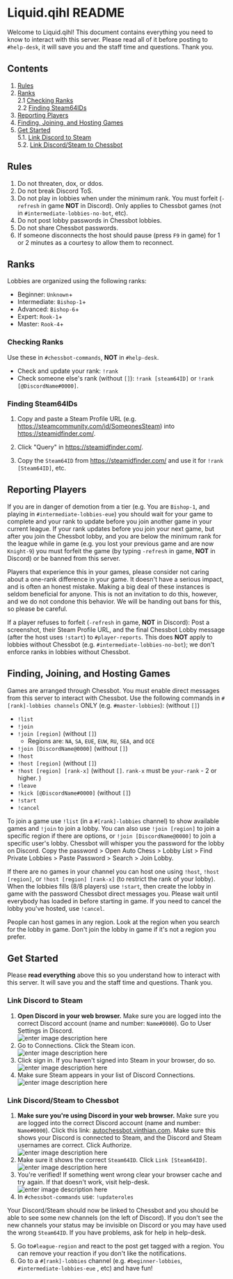 # Liquid.qihl README

Welcome to Liquid.qihl! This document contains everything you need to know to interact with this server. Please read all of it before posting to `#help-desk`, it will save you and the staff time and questions. Thank you.

## Contents

1. [Rules](#rules)  
2. [Ranks](#ranks)  
	2.1 [Checking Ranks](#checking-ranks)  
	2.2 [Finding Steam64IDs](#finding-steam64ids)  
4. [Reporting Players](#reporting-players)  
5. [Finding, Joining, and Hosting Games](#finding-joining-and-hosting-games)  
6. [Get Started](#get-started)  
	5.1. [Link Discord to Steam](#link-discord-to-steam)  
	5.2. [Link Discord/Steam to Chessbot](#link-discordsteam-to-chessbot)  

## Rules
1. Do not threaten, dox, or ddos.
2. Do not break Discord ToS.
3. Do not play in lobbies when under the minimum rank. You must forfeit (`-refresh` in game  **NOT** in Discord). Only applies to Chessbot games (not in `#intermediate-lobbies-no-bot`, etc). 
4. Do not post lobby passwords in Chessbot lobbies. 
5. Do not share Chessbot passwords. 
6. If someone disconnects the host should pause (press `F9` in game) for 1 or 2 minutes as a courtesy to allow them to reconnect.
     
## Ranks
Lobbies are organized using the following ranks:

- Beginner: `Unknown`+
- Intermediate: `Bishop-1`+
- Advanced: `Bishop-6`+
- Expert: `Rook-1`+
- Master: `Rook-4`+
         
### Checking Ranks
Use these in `#chessbot-commands`, **NOT** in `#help-desk`.

- Check and update your rank: `!rank` 
- Check someone else's rank (without `[]`): `!rank [steam64ID]` or `!rank [@DiscordName#0000]`. 
                           
### Finding Steam64IDs
1. Copy and paste a Steam Profile URL (e.g. https://steamcommunity.com/id/SomeonesSteam) into  https://steamidfinder.com/.

2. Click "Query" in https://steamidfinder.com/.

3. Copy the `Steam64ID` from https://steamidfinder.com/ and use it for `!rank [Steam64ID]`, etc.
             
## Reporting Players
If you are in danger of demotion from a tier (e.g. You are `Bishop-1`, and playing in `#intermediate-lobbies-eue`) you should wait for your game to complete and your rank to update before you join another game in your current league. If your rank updates before you join your next game, but after you join the Chessbot lobby, and you are below the minimum rank for the league while in game (e.g. you lost your previous game and are now `Knight-9`) you must forfeit the game (by typing `-refresh` in game,  **NOT** in Discord) or be banned from this server. 

Players that experience this in your games, please consider not caring about a one-rank difference in your game. It doesn't have a serious impact, and is often an honest mistake. Making a big deal of these instances is seldom beneficial for anyone. This is not an invitation to do this, however, and we do not condone this behavior. We will be handing out bans for this, so please be careful.

If a player refuses to forfeit (`-refresh` in game,  **NOT** in Discord): Post a screenshot, their Steam Profile URL, and the final Chessbot Lobby message (after the host uses `!start`) to `#player-reports`. This does **NOT** apply to lobbies without Chessbot (e.g. `#intermediate-lobbies-no-bot`); we don't enforce ranks in lobbies without Chessbot.
    
## Finding, Joining, and Hosting Games

Games are arranged through Chessbot. You must enable direct messages from this server to interact with Chessbot. Use the following commands in `#[rank]-lobbies channels`  ONLY (e.g. `#master-lobbies`): (without `[]`)

- `!list`
- `!join`
- `!join [region]` (without `[]`)
	- Regions are: `NA`, `SA`, `EUE`, `EUW`, `RU`, `SEA`, and `OCE`
- `!join [DiscordName@0000]` (without `[]`)
- `!host`
- `!host [region]` (without `[]`)
- `!host [region] [rank-x]` (without `[]`. `rank-x` must be `your-rank` - 2 or higher. )
- `!leave`
- `!kick [@DiscordName#0000]` (without `[]`)
- `!start`
- `!cancel`
         
To join a game use `!list` (in a `#[rank]-lobbies` channel) to show available games and `!join` to join a lobby. You can also use `!join [region]` to join a specific region if there are options, or `!join [DiscordName@0000]` to join a specific user's lobby. Chessbot will whisper you the password for the lobby on Discord. Copy the password > Open Auto Chess > Lobby List > Find Private Lobbies > Paste Password > Search > Join Lobby.

If there are no games in your channel you can host one using `!host`, `!host [region]`, or `!host [region] [rank-x]` (to restrict the rank of your lobby). When the lobbies fills (8/8 players) use `!start`, then create the lobby in game with the password Chessbot direct messages you. Please wait until everybody has loaded in before starting in game. If you need to cancel the lobby you've hosted, use `!cancel`.

People can host games in any region. Look at the region when you search for the lobby in game. Don't join the lobby in game if it's not a region you prefer.
    
## Get Started
Please **read everything** above this so you understand how to interact with this server. It will save you and the staff time and questions. Thank you.
 
###  Link Discord to Steam
1. **Open Discord in your web browser.** Make sure you are logged into the correct Discord account (name and number: `Name#0000`). Go to User Settings in Discord.  
![enter image description here](https://lh3.googleusercontent.com/BKWZi8LTdT8v6fdAQiwyLtOuR_jFj5CBjvxObViUGdM7F4jxnlGH3CxAfKgkP075SDZFcx0FvYY)
2. Go to Connections. Click the Steam icon.  
![enter image description here](https://lh3.googleusercontent.com/0BHECBR5G8obQXgH_J1IjqotC0jAQW2sXPBsFlngSYPPS4Pu_3LlAikr0Ls0WK8ymdb7ZbLhTkE)
3. Click sign in. If you haven't signed into Steam in your browser, do so.  
![enter image description here](https://lh3.googleusercontent.com/Kc5SWqhe_lUFGBwGMVxmi7g3YWbHH1rouljLqFYFy0GyRZq-ECmLzWCPYVErm5gCFsQjHw6K54M)
4. Make sure Steam appears in your list of Discord Connections.  
![enter image description here](https://lh3.googleusercontent.com/XnuTe3xZWuJ0P9em1hM6a1ne9QsAFjFR_QEfi5ZVSOupezvNTh0ef5r58LsxJPCxskRoDyLJods)
### Link Discord/Steam to Chessbot
1. **Make sure you're using Discord in your web browser.** Make sure you are logged into the correct Discord account (name and number: `Name#0000`). Click this link: [autochessbot.vinthian.com](http://autochessbot.vinthian.com). Make sure this shows your Discord is connected to Steam, and the Discord and Steam usernames are correct. Click Authorize.  
       ![enter image description here](https://lh3.googleusercontent.com/08ZHOcSVKHEjHixMc53zFEc-zsw9fckQgiyG_T6dnNpot8F3vjmseO5Hoeiye8HwmudNYGawLCY) 
2. Make sure it shows the correct `Steam64ID`. Click `Link [Steam64ID]`.  
![enter image description here](https://lh3.googleusercontent.com/W2TnP6mdOc0P_jULKu-wQZvYr8-bNwszT-lY19XgFT5p5C19jBZOjB3yVd0G6Tj-cchs4ufHogE)
3. You're verified! If something went wrong clear your browser cache and try again. If that doesn't work, visit help-desk.  
![enter image description here](https://lh3.googleusercontent.com/1uOA1tSQgY02_in_NJZ0ymz64tDwu-mlhHWaqUkHVlt37S-lEx80g7y_hu_9LHoRt0I9_g1Yoa8)
4. In `#chessbot-commands` use: `!updateroles`
    
Your Discord/Steam should now be linked to Chessbot and you should be able to see some new channels (on the left of Discord). If you don't see the new channels your status may be invisible on Discord or you may have used the wrong `Steam64ID`. If you have problems, ask for help in help-desk. 

5. Go to`#league-region` and react to the post get tagged with a region. You can remove your reaction if you don't like the notifications.   
6. Go to a `#[rank]-lobbies` channel (e.g. `#beginner-lobbies`, `#intermediate-lobbies-eue` , etc) and have fun!
